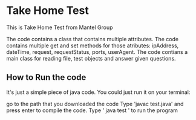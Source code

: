 # Take Home Test

This is Take Home Test from Mantel Group

The code contains a class that contains multiple attributes.
The code contains multiple get and set methods for those atributes: ipAddress, dateTime, request, requestStatus, ports, userAgent.
The code contians a main class for reading file, test objects and answer given questions.


## How to Run the code
It's just a simple piece of java code. You could just run it on your terminal:

go to the path that you downloaded the code
Type 'javac test.java' and press enter to compile the code.
Type ' java test ' to run the program
